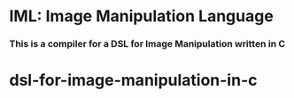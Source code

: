 # IML: Image Manipulation Language

### This is a compiler for a DSL for Image Manipulation written in C
# dsl-for-image-manipulation-in-c
